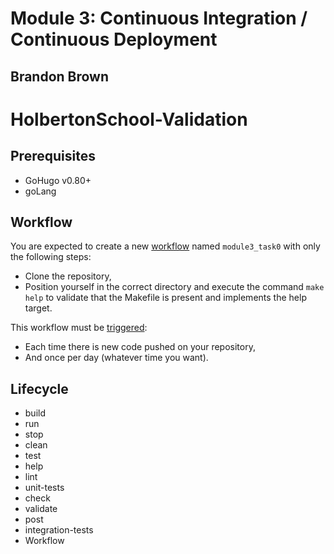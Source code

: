 <h1>Module 3: Continuous Integration / Continuous Deployment</h1>
<h2>Brandon Brown</h2>

# HolbertonSchool-Validation

## Prerequisites

- GoHugo v0.80+
- goLang

## Workflow

You are expected to create a new [workflow](https://docs.github.com/en/actions) named `module3_task0` with only the following steps:

- Clone the repository,
- Position yourself in the correct directory and execute the command `make help` to validate that the Makefile is present and implements the help target.

This workflow must be [triggered](https://docs.github.com/en/actions/using-workflows/events-that-trigger-workflows):

- Each time there is new code pushed on your repository,
- And once per day (whatever time you want).


## Lifecycle

- build
- run
- stop
- clean
- test
- help
- lint
- unit-tests
- check
- validate
- post
- integration-tests
- Workflow
